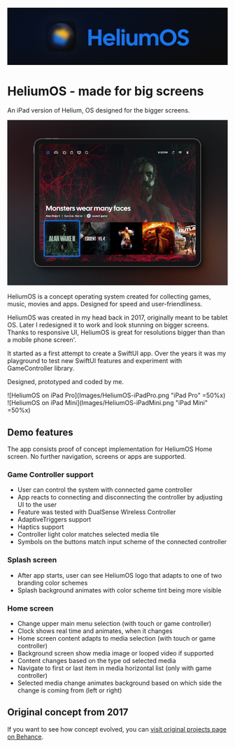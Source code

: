 ![HeliumOS logo](Images/HeliumOS-Logo.png)

# HeliumOS - made for big screens
An iPad version of Helium, OS designed for the bigger screens.

![HeliumOS Home screen](Images/HeliumOS-Home.png)

HeliumOS is a concept operating system created for collecting games, music, movies and apps. Designed for speed and user-friendliness. 

HeliumOS was created in my head back in 2017, originally meant to be tablet OS. Later I redesigned it to work and look stunning on bigger screens. Thanks to responsive UI, HeliumOS is great for resolutions bigger than than a mobile phone screen'.

It started as a first attempt to create a SwiftUI app. Over the years it was my playground to test new SwiftUI features and experiment with GameController library.

Designed, prototyped and coded by me.

![HeliumOS on iPad Pro](Images/HeliumOS-iPadPro.png "iPad Pro" =50%x) ![HeliumOS on iPad Mini](Images/HeliumOS-iPadMini.png "iPad Mini" =50%x)

## Demo features
The app consists proof of concept implementation for HeliumOS Home screen. No further navigation, screens or apps are supported.

### Game Controller support
- User can control the system with connected game controller
- App reacts to connecting and disconnecting the controller by adjusting UI to the user
- Feature was tested with DualSense Wireless Controller
- AdaptiveTriggers support
- Haptics support
- Controller light color matches selected media tile
- Symbols on the buttons match input scheme of the connected controller

### Splash screen
- After app starts, user can see HeliumOS logo that adapts to one of two branding color schemes
- Splash background animates with color scheme tint being more visible

### Home screen
- Change upper main menu selection (with touch or game controller)
- Clock shows real time and animates, when it changes
- Home screen content adapts to media selection (with touch or game controller)
- Background screen show media image or looped video if supported
- Content changes based on the type od selected media
- Navigate to first or last item in media horizontal list (only with game controller)
- Selected media change animates background based on which side the change is coming from (left or right)

## Original concept from 2017
If you want to see how concept evolved, you can [visit original projects page on Behance](https://www.behance.net/gallery/48880999/Helium-OS-designed-for-future "Project on Behance").

